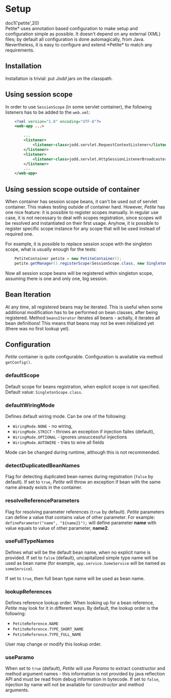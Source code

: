 # Setup

<div class="doc1"><js>doc1('petite',20)</js></div>
Petite* uses annotation based configuration to make setup and
configuration simple as possible. It doesn't depend on any external
(XML) files; by default all configuration is done automagically, from
Java. Nevertheless, it is easy to configure and extend *Petite* to match
any requirements.

## Installation

Installation is trivial: put *Jodd* jars on the classpath.

## Using session scope

In order to use `SessionScope` (in some servlet container), the
following listeners has to be added to the `web.xml`\:

~~~~~ xml
    <?xml version="1.0" encoding="UTF-8"?>
    <web-app ...>

    	...
    	<listener>
    		<listener-class>jodd.servlet.RequestContextListener</listener-class>
    	</listener>
    	<listener>
    		<listener-class>jodd.servlet.HttpSessionListenerBroadcaster</listener-class>
    	</listener>
    	...
    </web-app>
~~~~~

## Using session scope outside of container

When container has session scope beans, it can't be used out of servlet
container. This makes testing outside of container hard. However,
*Petite* has one nice feature: it is possible to register scopes
manually. In regular use case, it is not necessary to deal with scopes
registration, since scopes will be resolved and instantiated on their
first usage. Anyhow, it is possible to register specific scope instance
for any scope that will be used instead of required one.

For example, it is possible to replace session scope with the singleton
scope, what is usually enough for the tests:

~~~~~ java
    PetiteContainer petite = new PetiteContainer();
    petite.getManager().registerScope(SessionScope.class, new SingletonScope());
~~~~~

Now all session scope beans will be registered within singleton scope,
assuming there is one and only one, big session.

## Bean Iteration

At any time, all registered beans may be iterated. This is useful when
some additional modification has to be performed on bean classes, after
being registered. Method `beansIterator` iterates all beans - actially,
it iterates all bean definitions! This means that beans may not be even
initialized yet (there was no first lookup yet).

## Configuration

*Petite* container is quite configurable. Configuration is available via
method `getConfig()`.

### defaultScope

Default scope for beans registration, when explicit scope is not
specified. Default value: `SingletonScope.class`.

### defaultWiringMode

Defines default wiring mode. Can be one of the following:

* `WiringMode.NONE` - no wiring,
* `WiringMode.STRICT` - throws an exception if injection failes
  (default),
* `WiringMode.OPTIONAL` - ignores unsuccessful injections
* `WiringMode.AUTOWIRE` - tries to wire all fields

Mode can be changed during runtime, although this is not recommended.

### detectDuplicatedBeanNames

Flag for detecting duplicated bean names during registration (`false` by
default). If set to `true`, *Petite* will throw an exception if bean
with the same name already exists in the container.

### resolveReferenceParameters

Flag for resolving parameter references (`true` by default). *Petite*
parameters can define a value that contains value of other parameter.
For example: `defineParameter("name", "${name2}");` will define
parameter **name** with value equals to value of other parameter,
**name2**.

### useFullTypeNames

Defines what will be the default bean name, when no explicit name is
provided. If set to `false` (default), uncapitalized simple type name
will be used as bean name (for example, `app.service.SomeService` will
be named as `someService`).

If set to `true`, then full bean type name will be used as bean name.

### lookupReferences

Defines reference lookup order. When looking up for a bean reference,
*Petite* may look for it in different ways. By default, the lookup order
is the following:

* `PetiteReference.NAME`
* `PetiteReference.TYPE_SHORT_NAME`
* `PetiteReference.TYPE_FULL_NAME`

User may change or modify this lookup order.

### useParamo

When set to `true` (default), *Petite* will use *Paramo* to extract
constructor and method argument names - this information is not provided
by java reflection API and must be read from debug information in
bytecode. If set to `false`, injection by name will not be available
for constructor and method arguments.
